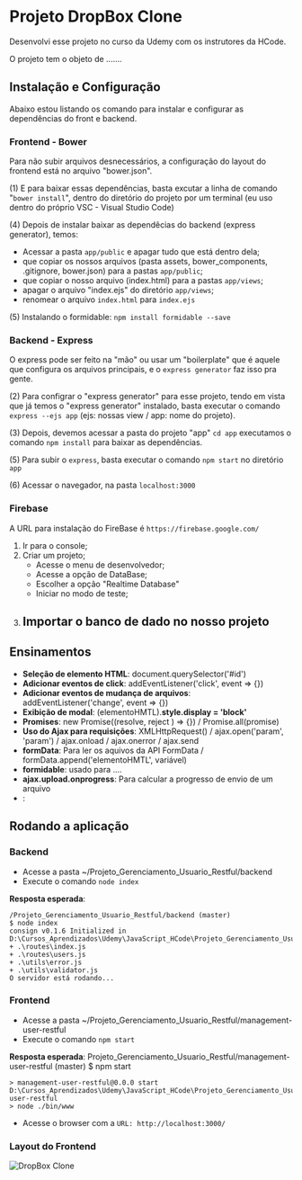 # Projeto DropBox Clone

Desenvolvi esse projeto no curso da Udemy com os instrutores da HCode.

O projeto tem o objeto de .......

## Instalação e Configuração 

Abaixo estou listando os comando para instalar e configurar as dependências do front e backend.

### Frontend - Bower

Para não subir arquivos desnecessários, a configuração do layout do frontend está no arquivo "bower.json". 

(1) E para baixar essas dependências, basta excutar a linha de comando "`bower install`", dentro do diretório do projeto por um terminal (eu uso dentro do próprio VSC - Visual Studio Code)

(4) Depois de instalar baixar as dependêcias do backend (express generator), temos:

  - Acessar a pasta `app/public` e apagar tudo que está dentro dela;
  - que copiar os nossos arquivos (pasta assets, bower_components, .gitignore, bower.json) para a pastas `app/public`;
  - que copiar o nosso arquivo (index.html) para a pastas `app/views`;
  - apagar o arquivo "index.ejs" do diretório `app/views`;
  - renomear o arquivo `index.html` para `index.ejs`
  
 (5) Instalando o formidable: `npm install formidable --save`

### Backend - Express

O express pode ser feito na "mão" ou usar um "boilerplate" que é aquele que configura os arquivos principais, e o `express generator` faz isso pra gente.

(2) Para configrar o "express generator" para esse projeto, tendo em vista que já temos o "express generator" instalado, basta executar o comando `express --ejs app` (ejs: nossas view / app: nome do projeto).

(3) Depois, devemos acessar a pasta do projeto "app" `cd app` executamos o comando `npm install` para baixar as dependências.

(5) Para subir o `express`, basta executar o comando `npm start` no diretório `app`

(6) Acessar o navegador, na pasta `localhost:3000`

### Firebase

A URL para instalação do FireBase é  `https://firebase.google.com/`

1. Ir para o console;
2. Criar um projeto;
   - Acesse o menu de desenvolvedor;
   - Acesse a opção de DataBase;
   - Escolher a opção "Realtime Database"
   - Iniciar no modo de teste;
3. Importar o banco de dado no nosso projeto
   - 
 
 

## Ensinamentos

 - <b>Seleção de elemento HTML</b>: document.querySelector('#id')
 - <b>Adicionar eventos de click</b>: addEventListener('click', event => {})
 - <b>Adicionar eventos de mudança de arquivos</b>: addEventListener('change', event => {})
 - <b>Exibição de modal</b>: (elementoHMTL).<b>style.display = 'block'</b>
 - <b>Promises</b>: new Promise((resolve, reject ) => {}) / Promise.all(promise)
 - <b>Uso do Ajax para requisições</b>: XMLHttpRequest() /  ajax.open('param', 'param') / ajax.onload / ajax.onerror / ajax.send
 - <b>formData</b>: Para ler os aquivos da API FormData / formData.append('elementoHMTL', variável)
 - <b>formidable</b>: usado para .... 
 - <b>ajax.upload.onprogress</b>: Para calcular a progresso de envio de um arquivo
 - <b></b>:
 
## Rodando a aplicação

### Backend

 - Acesse a pasta ~/Projeto_Gerenciamento_Usuario_Restful/backend
 - Execute o comando `node index`
  
<b>Resposta esperada</b>:
```
/Projeto_Gerenciamento_Usuario_Restful/backend (master)
$ node index
consign v0.1.6 Initialized in D:\Cursos_Aprendizados\Udemy\JavaScript_HCode\Projeto_Gerenciamento_Usuario_Restful\backend
+ .\routes\index.js
+ .\routes\users.js
+ .\utils\error.js
+ .\utils\validator.js
O servidor está rodando...
```
### Frontend
 
 - Acesse a pasta ~/Projeto_Gerenciamento_Usuario_Restful/management-user-restful
 - Execute o comando `npm start`
 
<b> Resposta esperada</b>: 
Projeto_Gerenciamento_Usuario_Restful/management-user-restful (master)
$ npm start
```
> management-user-restful@0.0.0 start D:\Cursos_Aprendizados\Udemy\JavaScript_HCode\Projeto_Gerenciamento_Usuario_Restful\management-user-restful
> node ./bin/www 
```
- Acesse o browser com a `URL: http://localhost:3000/`

### Layout do Frontend
![DropBox Clone](https://firebasestorage.googleapis.com/v0/b/hcode-com-br.appspot.com/o/DropBoxClone.jpg?alt=media&token=d59cad0c-440d-4516-88f2-da904b9bb443)
